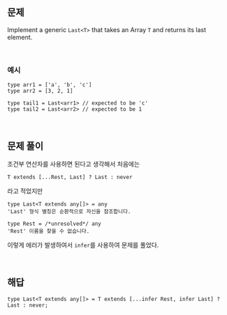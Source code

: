 ## 문제

Implement a generic `Last<T>` that takes an Array `T` and returns its last element.

<br>

### 예시

```tsx
type arr1 = ['a', 'b', 'c']
type arr2 = [3, 2, 1]

type tail1 = Last<arr1> // expected to be 'c'
type tail2 = Last<arr2> // expected to be 1
```
<br>

## 문제 풀이

조건부 연산자를 사용하면 된다고 생각해서 처음에는

```tsx
T extends [...Rest, Last] ? Last : never
```

라고 적었지만 

```tsx
type Last<T extends any[]> = any
'Last' 형식 별칭은 순환적으로 자신을 참조합니다.

type Rest = /*unresolved*/ any
'Rest' 이름을 찾을 수 없습니다.
```

이렇게 에러가 발생하여서 `infer`를 사용하여 문제를 풀었다.

<br>

## 해답

```tsx
type Last<T extends any[]> = T extends [...infer Rest, infer Last] ? Last : never;
```